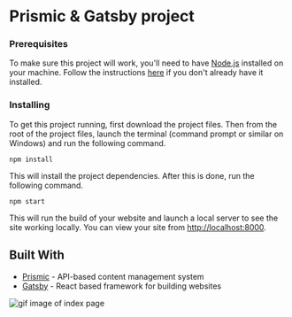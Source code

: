 # Prismic & Gatsby  project


### Prerequisites

To make sure this project will work, you'll need to have [Node.js](https://nodejs.org/en/) installed on your machine. Follow the instructions [here](https://nodejs.org/en/) if you don't already have it installed.

### Installing

To get this project running, first download the project files. Then from the root of the project files, launch the terminal (command prompt or similar on Windows) and run the following command.

```
npm install
```

This will install the project dependencies. After this is done, run the following command.

```
npm start
```

This will run the build of your website and launch a local server to see the site working locally. You can view your site from [http://localhost:8000](http://localhost:8000).

## Built With

* [Prismic](https://prismic.io/) - API-based content management system
* [Gatsby](https://www.gatsbyjs.org/) - React based framework for building websites

![gif image of index page](https://github.com/NataTimos/MURKIT/blob/main/images/Mutkit_index.gif)
